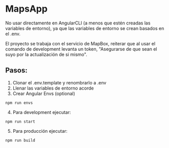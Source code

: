 # MapsApp

No usar directamente en AngularCLI (a menos que estén creadas las variables de entorno), ya que las variables de entorno se crean basados en el .env.

El proyecto se trabaja con el servicio de MapBox, reiterar que al usar el comando de development levanta un token, "Asegurarse de que sean el suyo por la actualización de si mismo".

## Pasos:
1. Clonar el .env.template y renombrarlo a .env
2. Llenar las variables de entorno acorde
3. Crear Angular Envs (optional)
```
npm run envs
```
4. Para development ejecutar:
```
npm run start
```
5. Para producción ejecutar:
```
npm run build
```
